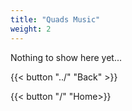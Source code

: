 ```yaml
---
title: "Quads Music"
weight: 2
---
```


Nothing to show here yet...

{{< button "../" "Back" >}}

{{< button "/" "Home>}}